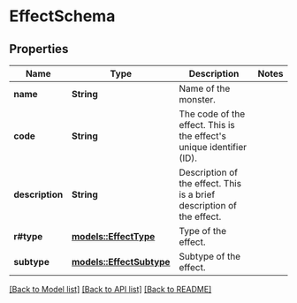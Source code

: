 # EffectSchema

## Properties

Name | Type | Description | Notes
------------ | ------------- | ------------- | -------------
**name** | **String** | Name of the monster. | 
**code** | **String** | The code of the effect. This is the effect's unique identifier (ID). | 
**description** | **String** | Description of the effect. This is a brief description of the effect. | 
**r#type** | [**models::EffectType**](EffectType.md) | Type of the effect. | 
**subtype** | [**models::EffectSubtype**](EffectSubtype.md) | Subtype of the effect. | 

[[Back to Model list]](../README.md#documentation-for-models) [[Back to API list]](../README.md#documentation-for-api-endpoints) [[Back to README]](../README.md)


